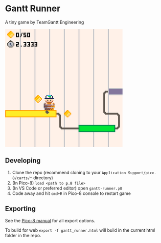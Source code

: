 # Gantt Runner

A tiny game by TeamGantt Engineering

![gantt runner](gantt-runner.gif)

## Developing

1. Clone the repo (recommend cloning to your `Application Support/pico-8/carts/*` directory)
2. (In Pico-8) `load <path to p.8 file>`
3. (In VS Code or preferred editor) open `gantt-runner.p8`
4. Code away and hit `cmd+R` in Pico-8 console to restart game

## Exporting

See the [Pico-8 manual](https://www.lexaloffle.com/dl/docs/pico-8_manual.html) for all export options.

To build for web `export -f gantt_runner.html` will build in the current html folder in the repo.
